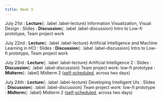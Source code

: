 ```yaml
---
title: Week 5
---
```


<!-- prettier-ignore-start -->

July 21st
: **Lecture**{: .label .label-lecture} Information Visualization, Visual Design
  : Slides
: **Discussion**{: .label .label-discussion} Intro to Low-fi prototype, Team project work

July 22nd
: **Lecture**{: .label .label-lecture} Artificial Intelligence and Machine Learning in HCI
  : Slides
: **Discussion**{: .label .label-discussion} Intro to Low-fi prototype, Team project work

July 23rd
: **Lecture**{: .label .label-lecture} Artificial Intelligence 2
  : Slides
: **Discussion**{: .label .label-discussion} Team project work: low-fi prototype
: **Midterm**{: .label} Midterm 2 ([self-scheduled](https://us.prairietest.com/), across two days)

July 24th
: **Lecture**{: .label .label-lecture} Developing Intelligent UIs
  : Slides
: **Discussion**{: .label .label-discussion} Team project work: low-fi prototype
: **Midterm**{: .label} Midterm 2 ([self-scheduled](https://us.prairietest.com/), across two days)

<!-- prettier-ignore-end -->
